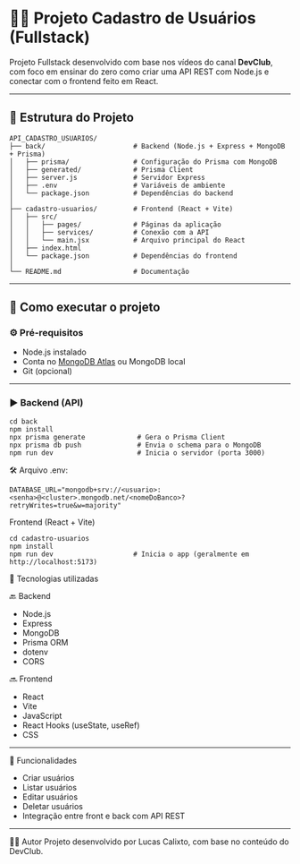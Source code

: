 # 🧑‍💻 Projeto Cadastro de Usuários (Fullstack)

Projeto Fullstack desenvolvido com base nos vídeos do canal **DevClub**, com foco em ensinar do zero como criar uma API REST com Node.js e conectar com o frontend feito em React.

---

## 📁 Estrutura do Projeto

```
API_CADASTRO_USUARIOS/
├── back/                      # Backend (Node.js + Express + MongoDB + Prisma)
│   ├── prisma/                # Configuração do Prisma com MongoDB
│   ├── generated/             # Prisma Client
│   ├── server.js              # Servidor Express
│   ├── .env                   # Variáveis de ambiente
│   └── package.json           # Dependências do backend
│
├── cadastro-usuarios/         # Frontend (React + Vite)
│   ├── src/
│   │   ├── pages/             # Páginas da aplicação
│   │   ├── services/          # Conexão com a API
│   │   └── main.jsx           # Arquivo principal do React
│   ├── index.html
│   └── package.json           # Dependências do frontend
│
└── README.md                  # Documentação
```

---

## 🚀 Como executar o projeto

### ⚙️ Pré-requisitos

- Node.js instalado
- Conta no [MongoDB Atlas](https://www.mongodb.com/cloud/atlas) ou MongoDB local
- Git (opcional)

---

### ▶ Backend (API)

```
cd back
npm install
npx prisma generate             # Gera o Prisma Client
npx prisma db push              # Envia o schema para o MongoDB
npm run dev                     # Inicia o servidor (porta 3000)
```


🛠️ Arquivo .env:
```
DATABASE_URL="mongodb+srv://<usuario>:<senha>@<cluster>.mongodb.net/<nomeDoBanco>?retryWrites=true&w=majority"
```

Frontend (React + Vite)

```
cd cadastro-usuarios
npm install
npm run dev                    # Inicia o app (geralmente em http://localhost:5173)
```

🧰 Tecnologias utilizadas

🔙 Backend

- Node.js
- Express
- MongoDB
- Prisma ORM
- dotenv
- CORS

🔜 Frontend

- React
- Vite
- JavaScript
- React Hooks (useState, useRef)
- CSS

---

📌 Funcionalidades

- Criar usuários
- Listar usuários
- Editar usuários
- Deletar usuários
- Integração entre front e back com API REST

---

🙋‍♂️ Autor
Projeto desenvolvido por Lucas Calixto, com base no conteúdo do DevClub.